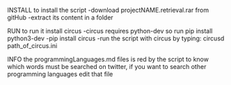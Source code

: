 INSTALL
to install the script
-download projectNAME.retrieval.rar from gitHub 
-extract its content in a folder 

RUN
to run it install circus
-circus requires python-dev so run pip install python3-dev
-pip install circus
-run the script with circus by typing:  circusd path_of_circus.ini

INFO
the programmingLanguages.md files is red by the script to know which
words must be searched on twitter, if you want to search other programming languages
edit that file